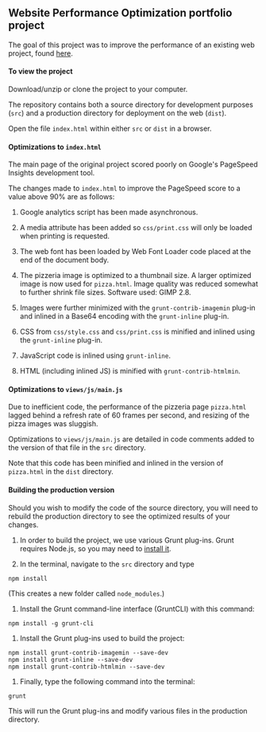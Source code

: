 ## Website Performance Optimization portfolio project

The goal of this project was to improve the performance of an existing web
project, found
[here](https://github.com/udacity/frontend-nanodegree-mobile-portfolio).

#### To view the project

Download/unzip or clone the project to your computer.

The repository contains both a source directory for development purposes (`src`)
and a production directory for deployment on the web (`dist`).

Open the file `index.html` within either `src` or `dist` in a browser.

#### Optimizations to `index.html`

The main page of the original project scored poorly on Google's PageSpeed
Insights development tool.

The changes made to `index.html` to improve the PageSpeed score to a value
above 90% are as follows:

1. Google analytics script has been made asynchronous.

1. A media attribute has been added so `css/print.css` will only be loaded when
printing is requested.

1. The web font has been loaded by Web Font Loader code placed at the
end of the document body.

1. The pizzeria image is optimized to a thumbnail size.  A larger optimized
image is now used for `pizza.html`.  Image quality was reduced somewhat to
further shrink file sizes.  Software used: GIMP 2.8.

1. Images were further minimized with the `grunt-contrib-imagemin` plug-in and
inlined in a Base64 encoding with the `grunt-inline` plug-in.

1. CSS from `css/style.css` and `css/print.css` is minified and inlined
using the `grunt-inline` plug-in.

1. JavaScript code is inlined using `grunt-inline`.

1. HTML (including inlined JS) is minified with `grunt-contrib-htmlmin`.

#### Optimizations to `views/js/main.js`

Due to inefficient code, the performance of the pizzeria page `pizza.html`
lagged behind a refresh rate of 60 frames per second, and resizing of the
pizza images was sluggish.

Optimizations to `views/js/main.js` are detailed in code comments added
to the version of that file in the `src` directory.

Note that this code has been minified and inlined in the version of
`pizza.html` in the `dist` directory.

#### Building the production version

Should you wish to modify the code of the source directory, you will need
to rebuild the production directory to see the optimized results of your
changes.

1. In order to build the project, we use various Grunt plug-ins.  Grunt
requires Node.js, so you may need to [install it](https://nodejs.org/en/).

1. In the terminal, navigate to the `src` directory and type

  `npm install`

  (This creates a new folder called `node_modules`.)

1. Install the Grunt command-line interface (GruntCLI) with this command:

  `npm install -g grunt-cli`

1. Install the Grunt plug-ins used to build the project:

  ```
  npm install grunt-contrib-imagemin --save-dev
  npm install grunt-inline --save-dev
  npm install grunt-contrib-htmlmin --save-dev
  ```

1. Finally, type the following command into the terminal:

  `grunt`

  This will run the Grunt plug-ins and modify various files in the
  production directory.

